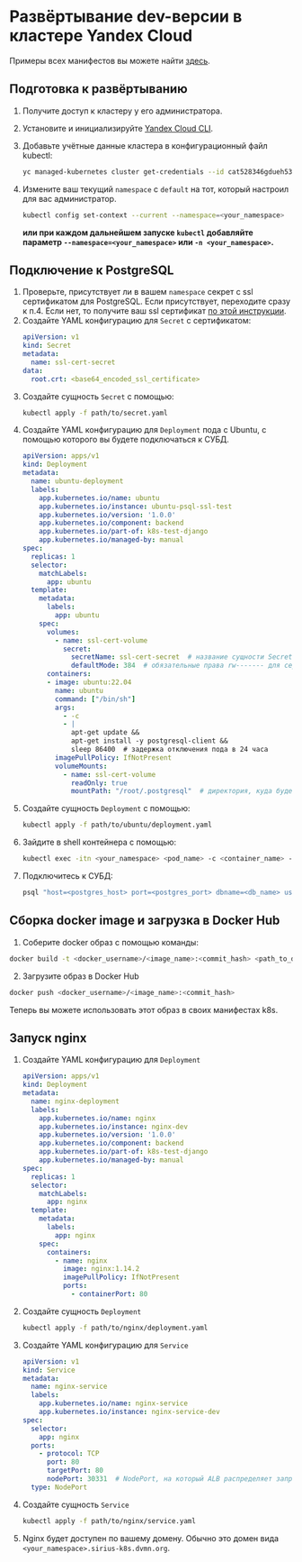 # Развёртывание dev-версии в кластере Yandex Cloud

Примеры всех манифестов вы можете найти [здесь](../../../kubernetes/dev/yc-sirius/edu-evil-panini).

## Подготовка к развёртыванию

1. Получите доступ к кластеру у его администратора.
2. Установите и инициализируйте [Yandex Cloud CLI](https://yandex.cloud/ru/docs/cli/quickstart#install).
3. Добавьте учётные данные кластера в конфигурационный файл kubectl:
    ```bash
    yc managed-kubernetes cluster get-credentials --id cat528346gdueh53ts39 --external
    ```
4. Измените ваш текущий `namespace` с `default` на тот, который настроил для вас администратор.
    ```bash
    kubectl config set-context --current --namespace=<your_namespace>
    ```

    **или при каждом дальнейшем запуске `kubectl` добавляйте параметр `--namespace=<your_namespace>` или `-n <your_namespace>`.**


## Подключение к PostgreSQL

1. Проверьте, присутствует ли в вашем `namespace` секрет с ssl сертификатом для PostgreSQL. Если присутствует, переходите сразу к п.4. Если нет, то получите ваш ssl сертификат [по этой инструкции](https://yandex.cloud/ru/docs/managed-postgresql/operations/connect#get-ssl-cert).
2. Создайте YAML конфигурацию для `Secret` с сертификатом:
    ```yaml
    apiVersion: v1
    kind: Secret
    metadata:
      name: ssl-cert-secret
    data:
      root.crt: <base64_encoded_ssl_certificate>
    ```
4. Создайте сущность `Secret` с помощью:
    ```bash
    kubectl apply -f path/to/secret.yaml
    ```
5. Создайте YAML конфигурацию для `Deployment` пода с Ubuntu, с помощью которого вы будете подключаться к СУБД.
    ```yaml
    apiVersion: apps/v1
    kind: Deployment
    metadata:
      name: ubuntu-deployment
      labels:
        app.kubernetes.io/name: ubuntu
        app.kubernetes.io/instance: ubuntu-psql-ssl-test
        app.kubernetes.io/version: '1.0.0'
        app.kubernetes.io/component: backend
        app.kubernetes.io/part-of: k8s-test-django
        app.kubernetes.io/managed-by: manual
    spec:
      replicas: 1
      selector:
        matchLabels:
          app: ubuntu
      template:
        metadata:
          labels:
            app: ubuntu
        spec:
          volumes:
            - name: ssl-cert-volume
              secret:
                secretName: ssl-cert-secret  # название сущности Secret с сертификатом
                defaultMode: 384  # обязательные права rw------- для сертификатов
          containers:
          - image: ubuntu:22.04
            name: ubuntu
            command: ["/bin/sh"]
            args:
              - -c
              - |
                apt-get update &&
                apt-get install -y postgresql-client &&
                sleep 86400  # задержка отключения пода в 24 часа
            imagePullPolicy: IfNotPresent
            volumeMounts:
              - name: ssl-cert-volume
                readOnly: true
                mountPath: "/root/.postgresql"  # директория, куда будет смонтирован том с сертификатом.
    ```
6. Создайте сущность `Deployment` с помощью:
    ```bash
    kubectl apply -f path/to/ubuntu/deployment.yaml
    ```
7. Зайдите в shell контейнера с помощью:
    ```bash
    kubectl exec -itn <your_namespace> <pod_name> -c <container_name> -- sh -c "clear; (bash || ash || sh)"
    ```
8. Подключитесь к СУБД:
    ```bash
    psql "host=<postgres_host> port=<postgres_port> dbname=<db_name> user=<user_name> password=<user_password>"
    ```

## Сборка docker image и загрузка в Docker Hub

1. Соберите docker образ с помощью команды:
```bash
docker build -t <docker_username>/<image_name>:<commit_hash> <path_to_dockerfile>
```
2. Загрузите образ в Docker Hub
```bash
docker push <docker_username>/<image_name>:<commit_hash>
```

Теперь вы можете использовать этот образ в своих манифестах k8s.

## Запуск nginx

1. Создайте YAML конфигурацию для `Deployment`
    ```yaml
    apiVersion: apps/v1
    kind: Deployment
    metadata:
      name: nginx-deployment
      labels:
        app.kubernetes.io/name: nginx
        app.kubernetes.io/instance: nginx-dev
        app.kubernetes.io/version: '1.0.0'
        app.kubernetes.io/component: backend
        app.kubernetes.io/part-of: k8s-test-django
        app.kubernetes.io/managed-by: manual
    spec:
      replicas: 1
      selector:
        matchLabels:
          app: nginx
      template:
        metadata:
          labels:
            app: nginx
        spec:
          containers:
            - name: nginx
              image: nginx:1.14.2
              imagePullPolicy: IfNotPresent
              ports:
                - containerPort: 80
    ```

2. Создайте сущность `Deployment`
    ```bash
    kubectl apply -f path/to/nginx/deployment.yaml
    ```

3. Создайте YAML конфигурацию для `Service`
    ```yaml
    apiVersion: v1
    kind: Service
    metadata:
      name: nginx-service
      labels:
        app.kubernetes.io/name: nginx-service
        app.kubernetes.io/instance: nginx-service-dev
    spec:
      selector:
        app: nginx
      ports:
        - protocol: TCP
          port: 80
          targetPort: 80
          nodePort: 30331  # NodePort, на который ALB распределяет запросы от вашего домена
      type: NodePort
    ```
4. Создайте сущность `Service`
    ```bash
    kubectl apply -f path/to/nginx/service.yaml
    ```
5. Nginx будет доступен по вашему домену. Обычно это домен вида `<your_namespace>.sirius-k8s.dvmn.org`.